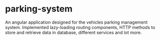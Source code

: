 # parking-system
An angular application designed for the vehicles parking management system. Implemented lazy-loading routing components, HTTP methods to store and retrieve data in database, different services and lot more.
